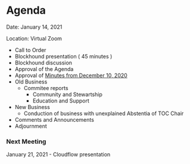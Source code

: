 # Agenda

Date: January 14, 2021

Location: Virtual Zoom

 - Call to Order
 - Blockhound presentation ( 45 minutes )
 - Blockhound discussion
 - Approval of the Agenda
 - Approval of [Minutes from December 10, 2020](https://github.com/reactivefoundation/toc/blob/master/meetings/2020-11-12/minutes.md)
 - Old Business
   - Commitee reports
     - Community and Stewartship
     - Education and Support
 - New Business
   - Conduction of business with unexplained Abstentia of TOC Chair
 - Comments and Announcements
 - Adjournment

### Next Meeting 
January 21, 2021 - Cloudflow presentation

